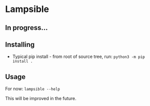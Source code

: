# Lampsible

## In progress...

## Installing

* Typical pip install - from root of source tree, run: `python3 -m pip install .`

## Usage

For now: `lampsible --help`  

This will be improved in the future.
